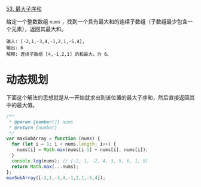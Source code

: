 [53. 最大子序和](https://leetcode-cn.com/problems/maximum-subarray/)

给定一个整数数组 `nums` ，找到一个具有最大和的连续子数组（子数组最少包含一个元素），返回其最大和。

```
输入: [-2,1,-3,4,-1,2,1,-5,4],
输出: 6
解释: 连续子数组 [4,-1,2,1] 的和最大，为 6。
```

# 动态规划

下面这个解法的思想就是从一开始就求出到该位置的最大子序和，然后直接返回其中的最大值。

```javascript
/**
 * @param {number[]} nums
 * @return {number}
 */
var maxSubArray = function (nums) {
  for (let i = 1; i < nums.length; i++) {
    nums[i] = Math.max(nums[i-1] + nums[i], nums[i]);
  }
  console.log(nums); // [-2, 1, -2, 4, 3, 5, 6, 1, 5]
  return Math.max(...nums);
};
maxSubArray([-2,1,-3,4,-1,2,1,-5,4]);
```

